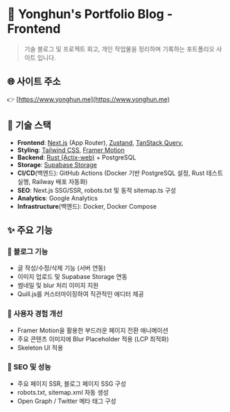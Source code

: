 # 📝 Yonghun's Portfolio Blog - Frontend

> 기술 블로그 및 프로젝트 회고, 개인 작업물을 정리하며 기록하는 포트폴리오 사이트 입니다.

## 🌐 사이트 주소

👉 [https://www.yonghun.me](https://www.yonghun.me)

## 🔧 기술 스택

- **Frontend**: [Next.js](https://nextjs.org/) (App Router), [Zustand](https://zustand-demo.pmnd.rs/), [TanStack Query](https://tanstack.com/query/latest),
- **Styling**: [Tailwind CSS](https://tailwindcss.com/), [Framer Motion](https://motion.dev/)
- **Backend**: [Rust (Actix-web)](https://actix.rs/) + PostgreSQL
- **Storage**: [Supabase Storage](https://supabase.com/)
- **CI/CD**(백엔드): GitHub Actions (Docker 기반 PostgreSQL 설정, Rust 테스트 실행, Railway 배포 자동화)
- **SEO**: Next.js SSG/SSR, robots.txt 및 동적 sitemap.ts 구성
- **Analytics**: Google Analytics
- **Infrastructure**(백엔드): Docker, Docker Compose

## ✨ 주요 기능

### 🔹 블로그 기능

- 글 작성/수정/삭제 기능 (서버 연동)
- 이미지 업로드 및 Supabase Storage 연동
- 썸네일 및 blur 처리 이미지 지원
- Quill.js를 커스터마이징하여 직관적인 에디터 제공

### 🔹 사용자 경험 개선

- Framer Motion을 활용한 부드러운 페이지 전환 애니메이션
- 주요 콘텐츠 이미지에 Blur Placeholder 적용 (LCP 최적화)
- Skeleton UI 적용

### 🔹 SEO 및 성능

- 주요 페이지 SSR, 블로그 페이지 SSG 구성
- robots.txt, sitemap.xml 자동 생성
- Open Graph / Twitter 메타 태그 구성
  <br/>
  <br/>
